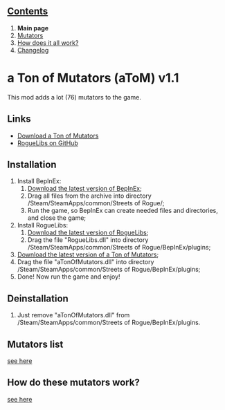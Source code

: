 ## [Contents](https://github.com/Abbysssal/aToM) ##

1. **Main page**
2. [Mutators](https://github.com/Abbysssal/aToM/blob/master/Mutators.md)
3. [How does it all work?](https://github.com/Abbysssal/aToM/blob/master/HowItAllWorks.md)
4. [Changelog](https://github.com/Abbysssal/aToM/blob/master/Changelog.md)

# a Ton of Mutators (aToM) v1.1 #
This mod adds a lot (76) mutators to the game.

## Links ##
*  [Download a Ton of Mutators](https://github.com/Abbysssal/aToM/releases)
*  [RogueLibs on GitHub](https://github.com/Abbysssal/RogueLibs)

## Installation ##
1.  Install BepInEx:
    1.  [Download the latest version of BepInEx](https://github.com/BepInEx/BepInEx/releases);
    2.  Drag all files from the archive into directory /Steam/SteamApps/common/Streets of Rogue/;
    3.  Run the game, so BepInEx can create needed files and directories, and close the game;
2.  Install RogueLibs:
    1.  [Download the latest version of RogueLibs](https://github.com/Abbysssal/RogueLibs/releases);
    2.  Drag the file "RogueLibs.dll" into directory /Steam/SteamApps/common/Streets of Rogue/BepInEx/plugins;
3.  [Download the latest version of a Ton of Mutators](https://github.com/Abbysssal/aToM/releases);
4.  Drag the file "aTonOfMutators.dll" into directory /Steam/SteamApps/common/Streets of Rogue/BepInEx/plugins;
5.  Done! Now run the game and enjoy!

## Deinstallation ##
1.  Just remove "aTonOfMutators.dll" from /Steam/SteamApps/common/Streets of Rogue/BepInEx/plugins.

## Mutators list ##
[see here](https://github.com/Abbysssal/aToM/blob/master/Mutators.md)

## How do these mutators work? ##
[see here](https://github.com/Abbysssal/aToM/blob/master/HowItAllWorks.md)